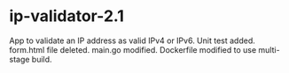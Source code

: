 # ip-validator-2.1
App to validate an IP address as valid IPv4 or IPv6.
Unit test added.
form.html file deleted.
main.go modified.
Dockerfile modified to use multi-stage build.
